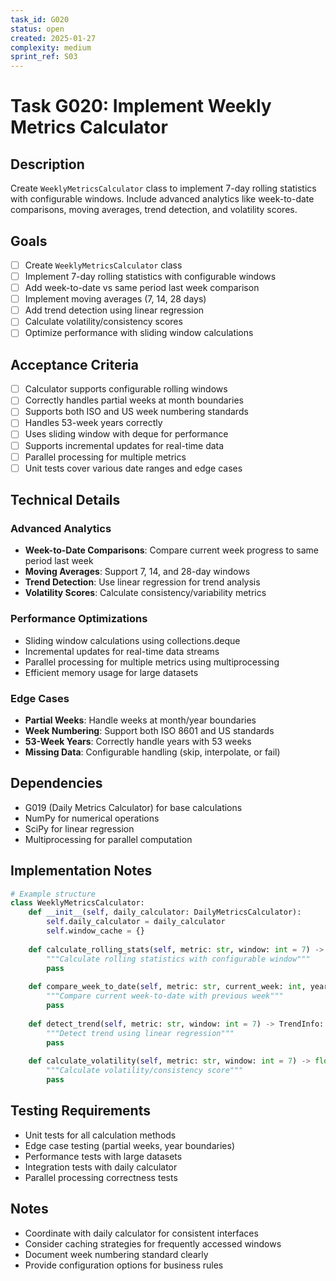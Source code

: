 ```yaml
---
task_id: G020
status: open
created: 2025-01-27
complexity: medium
sprint_ref: S03
---
```


# Task G020: Implement Weekly Metrics Calculator

## Description
Create `WeeklyMetricsCalculator` class to implement 7-day rolling statistics with configurable windows. Include advanced analytics like week-to-date comparisons, moving averages, trend detection, and volatility scores.

## Goals
- [ ] Create `WeeklyMetricsCalculator` class
- [ ] Implement 7-day rolling statistics with configurable windows
- [ ] Add week-to-date vs same period last week comparison
- [ ] Implement moving averages (7, 14, 28 days)
- [ ] Add trend detection using linear regression
- [ ] Calculate volatility/consistency scores
- [ ] Optimize performance with sliding window calculations

## Acceptance Criteria
- [ ] Calculator supports configurable rolling windows
- [ ] Correctly handles partial weeks at month boundaries
- [ ] Supports both ISO and US week numbering standards
- [ ] Handles 53-week years correctly
- [ ] Uses sliding window with deque for performance
- [ ] Supports incremental updates for real-time data
- [ ] Parallel processing for multiple metrics
- [ ] Unit tests cover various date ranges and edge cases

## Technical Details

### Advanced Analytics
- **Week-to-Date Comparisons**: Compare current week progress to same period last week
- **Moving Averages**: Support 7, 14, and 28-day windows
- **Trend Detection**: Use linear regression for trend analysis
- **Volatility Scores**: Calculate consistency/variability metrics

### Performance Optimizations
- Sliding window calculations using collections.deque
- Incremental updates for real-time data streams
- Parallel processing for multiple metrics using multiprocessing
- Efficient memory usage for large datasets

### Edge Cases
- **Partial Weeks**: Handle weeks at month/year boundaries
- **Week Numbering**: Support both ISO 8601 and US standards
- **53-Week Years**: Correctly handle years with 53 weeks
- **Missing Data**: Configurable handling (skip, interpolate, or fail)

## Dependencies
- G019 (Daily Metrics Calculator) for base calculations
- NumPy for numerical operations
- SciPy for linear regression
- Multiprocessing for parallel computation

## Implementation Notes
```python
# Example structure
class WeeklyMetricsCalculator:
    def __init__(self, daily_calculator: DailyMetricsCalculator):
        self.daily_calculator = daily_calculator
        self.window_cache = {}
        
    def calculate_rolling_stats(self, metric: str, window: int = 7) -> pd.DataFrame:
        """Calculate rolling statistics with configurable window"""
        pass
        
    def compare_week_to_date(self, metric: str, current_week: int, year: int) -> Dict:
        """Compare current week-to-date with previous week"""
        pass
        
    def detect_trend(self, metric: str, window: int = 7) -> TrendInfo:
        """Detect trend using linear regression"""
        pass
        
    def calculate_volatility(self, metric: str, window: int = 7) -> float:
        """Calculate volatility/consistency score"""
        pass
```

## Testing Requirements
- Unit tests for all calculation methods
- Edge case testing (partial weeks, year boundaries)
- Performance tests with large datasets
- Integration tests with daily calculator
- Parallel processing correctness tests

## Notes
- Coordinate with daily calculator for consistent interfaces
- Consider caching strategies for frequently accessed windows
- Document week numbering standard clearly
- Provide configuration options for business rules
